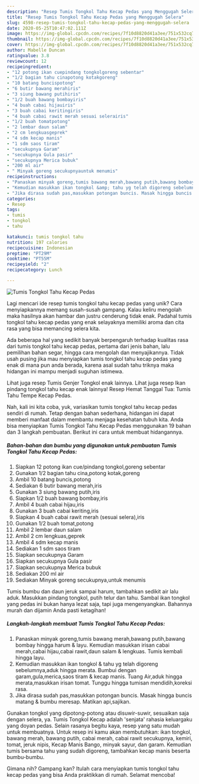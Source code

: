 ```yaml
---
description: "Resep Tumis Tongkol Tahu Kecap Pedas yang Menggugah Selera"
title: "Resep Tumis Tongkol Tahu Kecap Pedas yang Menggugah Selera"
slug: 4598-resep-tumis-tongkol-tahu-kecap-pedas-yang-menggugah-selera
date: 2020-05-25T10:47:02.111Z
image: https://img-global.cpcdn.com/recipes/7f10d8820d41a3ee/751x532cq70/tumis-tongkol-tahu-kecap-pedas-foto-resep-utama.jpg
thumbnail: https://img-global.cpcdn.com/recipes/7f10d8820d41a3ee/751x532cq70/tumis-tongkol-tahu-kecap-pedas-foto-resep-utama.jpg
cover: https://img-global.cpcdn.com/recipes/7f10d8820d41a3ee/751x532cq70/tumis-tongkol-tahu-kecap-pedas-foto-resep-utama.jpg
author: Mabelle Duncan
ratingvalue: 3.8
reviewcount: 12
recipeingredient:
- "12 potong ikan cuepindang tongkolgoreng sebentar"
- "1/2 bagian tahu cinapotong kotakgoreng"
- "10 batang buncispotong"
- "6 butir bawang merahiris"
- "3 siung bawang putihiris"
- "1/2 buah bawang bombayiris"
- "4 buah cabai hijauiris"
- "3 buah cabai keritingiris"
- "4 buah cabai rawit merah sesuai selerairis"
- "1/2 buah tomatpotong"
- "2 lembar daun salam"
- "2 cm lengkuasgeprek"
- "4 sdm kecap manis"
- "1 sdm saos tiram"
- "secukupnya Garam"
- "secukupnya Gula pasir"
- "secukupnya Merica bubuk"
- "200 ml air"
- " Minyak goreng secukupnyauntuk menumis"
recipeinstructions:
- "Panaskan minyak goreng,tumis bawang merah,bawang putih,bawang bombay hingga harum &amp; layu. Kemudian masukkan irisan cabai merah,cabai hijau,cabai rawit,daun salam &amp; lengkuas. Tumis kembali hingga layu."
- "Kemudian masukkan ikan tongkol &amp; tahu yg telah digoreng sebelumnya,aduk hingga merata. Bumbui dengan garam,gula,merica,saos tiram &amp; kecap manis. Tuang Air,aduk hingga merata,masukkan irisan tomat. Tunggu hingga tumisan mendidih,koreksi rasa."
- "Jika dirasa sudah pas,masukkan potongan buncis. Masak hingga buncis matang &amp; bumbu meresap. Matikan api,sajikan."
categories:
- Resep
tags:
- tumis
- tongkol
- tahu

katakunci: tumis tongkol tahu 
nutrition: 197 calories
recipecuisine: Indonesian
preptime: "PT29M"
cooktime: "PT55M"
recipeyield: "2"
recipecategory: Lunch

---
```



![Tumis Tongkol Tahu Kecap Pedas](https://img-global.cpcdn.com/recipes/7f10d8820d41a3ee/751x532cq70/tumis-tongkol-tahu-kecap-pedas-foto-resep-utama.jpg)

Lagi mencari ide resep tumis tongkol tahu kecap pedas yang unik? Cara menyiapkannya memang susah-susah gampang. Kalau keliru mengolah maka hasilnya akan hambar dan justru cenderung tidak enak. Padahal tumis tongkol tahu kecap pedas yang enak selayaknya memiliki aroma dan cita rasa yang bisa memancing selera kita.

Ada beberapa hal yang sedikit banyak berpengaruh terhadap kualitas rasa dari tumis tongkol tahu kecap pedas, pertama dari jenis bahan, lalu pemilihan bahan segar, hingga cara mengolah dan menyajikannya. Tidak usah pusing jika mau menyiapkan tumis tongkol tahu kecap pedas yang enak di mana pun anda berada, karena asal sudah tahu triknya maka hidangan ini mampu menjadi suguhan istimewa.

Lihat juga resep Tumis Genjer Tongkol enak lainnya. Lihat juga resep Ikan pindang tongkol tahu kecap enak lainnya! Resep Hemat Tanggal Tua: Tumis Tahu Tempe Kecap Pedas.


Nah, kali ini kita coba, yuk, variasikan tumis tongkol tahu kecap pedas sendiri di rumah. Tetap dengan bahan sederhana, hidangan ini dapat memberi manfaat dalam membantu menjaga kesehatan tubuh kita. Anda bisa menyiapkan Tumis Tongkol Tahu Kecap Pedas menggunakan 19 bahan dan 3 langkah pembuatan. Berikut ini cara untuk membuat hidangannya.

<!--inarticleads1-->

##### Bahan-bahan dan bumbu yang digunakan untuk pembuatan Tumis Tongkol Tahu Kecap Pedas:

1. Siapkan 12 potong ikan cue/pindang tongkol,goreng sebentar
1. Gunakan 1/2 bagian tahu cina,potong kotak,goreng
1. Ambil 10 batang buncis,potong
1. Sediakan 6 butir bawang merah,iris
1. Gunakan 3 siung bawang putih,iris
1. Siapkan 1/2 buah bawang bombay,iris
1. Ambil 4 buah cabai hijau,iris
1. Gunakan 3 buah cabai keriting,iris
1. Siapkan 4 buah cabai rawit merah (sesuai selera),iris
1. Gunakan 1/2 buah tomat,potong
1. Ambil 2 lembar daun salam
1. Ambil 2 cm lengkuas,geprek
1. Ambil 4 sdm kecap manis
1. Sediakan 1 sdm saos tiram
1. Siapkan secukupnya Garam
1. Siapkan secukupnya Gula pasir
1. Siapkan secukupnya Merica bubuk
1. Sediakan 200 ml air
1. Sediakan  Minyak goreng secukupnya,untuk menumis


Tumis bumbu dan daun jeruk sampai harum, tambahkan sedikit air lalu aduk. Masukkan pindang tongkol, putih telur dan tahu. Sambal ikan tongkol yang pedas ini bukan hanya lezat saja, tapi juga mengenyangkan. Bahannya murah dan dijamin Anda pasti ketagihan! 

<!--inarticleads2-->

##### Langkah-langkah membuat Tumis Tongkol Tahu Kecap Pedas:

1. Panaskan minyak goreng,tumis bawang merah,bawang putih,bawang bombay hingga harum &amp; layu. Kemudian masukkan irisan cabai merah,cabai hijau,cabai rawit,daun salam &amp; lengkuas. Tumis kembali hingga layu.
1. Kemudian masukkan ikan tongkol &amp; tahu yg telah digoreng sebelumnya,aduk hingga merata. Bumbui dengan garam,gula,merica,saos tiram &amp; kecap manis. Tuang Air,aduk hingga merata,masukkan irisan tomat. Tunggu hingga tumisan mendidih,koreksi rasa.
1. Jika dirasa sudah pas,masukkan potongan buncis. Masak hingga buncis matang &amp; bumbu meresap. Matikan api,sajikan.


Gunakan tongkol yang dipotong-potong atau disuwir-suwir, sesuaikan saja dengan selera, ya. Tumis Tongkol Kecap adalah &#39;senjata&#39; rahasia keluargaku yang doyan pedas. Selain rasanya begitu kaya, resep yang satu mudah untuk membuatnya. Untuk resep ini kamu akan membutuhkan: ikan tongkol, bawang merah, bawang putih, cabai merah, cabai rawit secukupnya, kemiri, tomat, jeruk nipis, Kecap Manis Bango, minyak sayur, dan garam. Kemudian tumis bersama tahu yang sudah digoreng, tambahkan kecap manis beserta bumbu-bumbu. 

Gimana nih? Gampang kan? Itulah cara menyiapkan tumis tongkol tahu kecap pedas yang bisa Anda praktikkan di rumah. Selamat mencoba!
